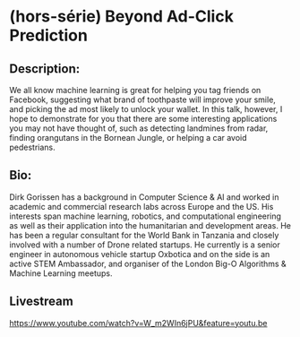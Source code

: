 # (hors-série) Beyond Ad-Click Prediction 

## Description:

We all know machine learning is great for helping you tag friends on
Facebook, suggesting what brand of toothpaste will improve your smile,
and picking the ad most likely to unlock your wallet. In this talk,
however, I hope to demonstrate for you that there are some interesting
applications you may not have thought of, such as detecting landmines
from radar, finding orangutans in the Bornean Jungle, or helping a car
avoid pedestrians.

## Bio:

Dirk Gorissen has a background in Computer Science & AI and worked in
academic and commercial research labs across Europe and the US. His
interests span machine learning, robotics, and computational
engineering as well as their application into the humanitarian and
development areas. He has been a regular consultant for the World Bank
in Tanzania and closely involved with a number of Drone related
startups. He currently is a senior engineer in autonomous vehicle
startup Oxbotica and on the side is an active STEM Ambassador, and
organiser of the London Big-O Algorithms & Machine Learning meetups.

## Livestream

https://www.youtube.com/watch?v=W_m2WIn6jPU&feature=youtu.be
